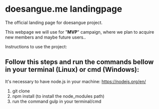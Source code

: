 # doesangue.me landingpage

The official landing page for doesangue project.

This webpage we will use for "**MVP**" campaign, where we plan to acquire new members and maybe future users..

Instructions to use the project:

<h2>Follow this steps and run the commands bellow in your terminal (Linux) or cmd (Windows):</h2>
	<p>It's necessary to have node.js in your machine: <a href="https://nodejs.org/en/">https://nodejs.org/en/</a></p>
	<ol>
		<li>git clone </li>
		<li>npm install (to install the node_modules path)</li>
		<li>run the command gulp in your terminal/cmd</li>
	</ol>